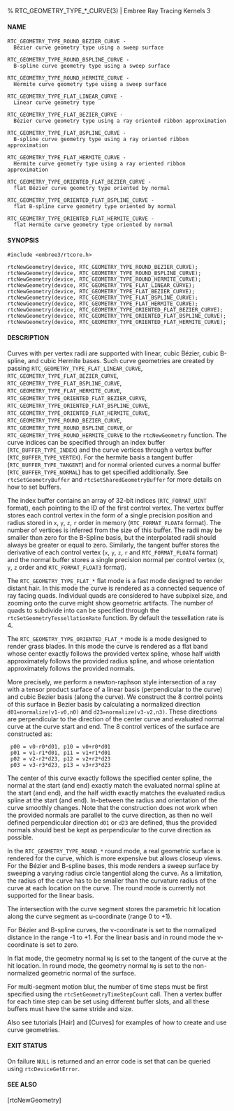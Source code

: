 % RTC_GEOMETRY_TYPE_*_CURVE(3) | Embree Ray Tracing Kernels 3

#### NAME

    RTC_GEOMETRY_TYPE_ROUND_BEZIER_CURVE -
      Bézier curve geometry type using a sweep surface

    RTC_GEOMETRY_TYPE_ROUND_BSPLINE_CURVE -
      B-spline curve geometry type using a sweep surface

    RTC_GEOMETRY_TYPE_ROUND_HERMITE_CURVE -
      Hermite curve geometry type using a sweep surface
    
    RTC_GEOMETRY_TYPE_FLAT_LINEAR_CURVE -
      Linear curve geometry type

    RTC_GEOMETRY_TYPE_FLAT_BEZIER_CURVE -
      Bézier curve geometry type using a ray oriented ribbon approximation

    RTC_GEOMETRY_TYPE_FLAT_BSPLINE_CURVE - 
      B-spline curve geometry type using a ray oriented ribbon approximation

    RTC_GEOMETRY_TYPE_FLAT_HERMITE_CURVE - 
      Hermite curve geometry type using a ray oriented ribbon approximation

    RTC_GEOMETRY_TYPE_ORIENTED_FLAT_BEZIER_CURVE -
      flat Bézier curve geometry type oriented by normal

    RTC_GEOMETRY_TYPE_ORIENTED_FLAT_BSPLINE_CURVE - 
      flat B-spline curve geometry type oriented by normal

    RTC_GEOMETRY_TYPE_ORIENTED_FLAT_HERMITE_CURVE - 
      flat Hermite curve geometry type oriented by normal

#### SYNOPSIS

    #include <embree3/rtcore.h>

    rtcNewGeometry(device, RTC_GEOMETRY_TYPE_ROUND_BEZIER_CURVE);
    rtcNewGeometry(device, RTC_GEOMETRY_TYPE_ROUND_BSPLINE_CURVE);
    rtcNewGeometry(device, RTC_GEOMETRY_TYPE_ROUND_HERMITE_CURVE);
    rtcNewGeometry(device, RTC_GEOMETRY_TYPE_FLAT_LINEAR_CURVE);
    rtcNewGeometry(device, RTC_GEOMETRY_TYPE_FLAT_BEZIER_CURVE);
    rtcNewGeometry(device, RTC_GEOMETRY_TYPE_FLAT_BSPLINE_CURVE);
    rtcNewGeometry(device, RTC_GEOMETRY_TYPE_FLAT_HERMITE_CURVE);
    rtcNewGeometry(device, RTC_GEOMETRY_TYPE_ORIENTED_FLAT_BEZIER_CURVE);
    rtcNewGeometry(device, RTC_GEOMETRY_TYPE_ORIENTED_FLAT_BSPLINE_CURVE);
    rtcNewGeometry(device, RTC_GEOMETRY_TYPE_ORIENTED_FLAT_HERMITE_CURVE);

#### DESCRIPTION

Curves with per vertex radii are supported with linear, cubic Bézier,
cubic B-spline, and cubic Hermite bases. Such curve geometries are
created by passing `RTC_GEOMETRY_TYPE_FLAT_LINEAR_CURVE`,
`RTC_GEOMETRY_TYPE_FLAT_BEZIER_CURVE`,
`RTC_GEOMETRY_TYPE_FLAT_BSPLINE_CURVE`,
`RTC_GEOMETRY_TYPE_FLAT_HERMITE_CURVE`,
`RTC_GEOMETRY_TYPE_ORIENTED_FLAT_BEZIER_CURVE`,
`RTC_GEOMETRY_TYPE_ORIENTED_FLAT_BSPLINE_CURVE`,
`RTC_GEOMETRY_TYPE_ORIENTED_FLAT_HERMITE_CURVE`,
`RTC_GEOMETRY_TYPE_ROUND_BEZIER_CURVE`,
`RTC_GEOMETRY_TYPE_ROUND_BSPLINE_CURVE`, or
`RTC_GEOMETRY_TYPE_ROUND_HERMITE_CURVE` to the `rtcNewGeometry`
function. The curve indices can be specified through an index buffer
(`RTC_BUFFER_TYPE_INDEX`) and the curve vertices through a vertex
buffer (`RTC_BUFFER_TYPE_VERTEX`). For the hermite basis a tangent
buffer (`RTC_BUFFER_TYPE_TANGENT`) and for normal oriented curves a
normal buffer (`RTC_BUFFER_TYPE_NORMAL`) has to get specified
additionally. See `rtcSetGeometryBuffer` and
`rtcSetSharedGeometryBuffer` for more details on how to set buffers.

The index buffer contains an array of 32-bit indices
(`RTC_FORMAT_UINT` format), each pointing to the ID of the first
control vertex. The vertex buffer stores each control vertex in the
form of a single precision position and radius stored in `x`, `y`,
`z`, `r` order in memory (`RTC_FORMAT_FLOAT4` format). The number of
vertices is inferred from the size of this buffer. The radii may be
smaller than zero for the B-Spline basis, but the interpolated radii
should always be greater or equal to zero. Similarly, the tangent
buffer stores the derivative of each control vertex (`x`, `y`, `z`,
`r` and `RTC_FORMAT_FLOAT4` format) and the normal buffer stores a
single precision normal per control vertex (`x`, `y`, `z` order and
`RTC_FORMAT_FLOAT3` format).

The `RTC_GEOMETRY_TYPE_FLAT_*` flat mode is a fast mode designed to
render distant hair. In this mode the curve is rendered as a connected
sequence of ray facing quads. Individual quads are considered to have
subpixel size, and zooming onto the curve might show geometric
artifacts. The number of quads to subdivide into can be specified
through the `rtcSetGeometryTessellationRate` function. By default the
tessellation rate is 4.

The `RTC_GEOMETRY_TYPE_ORIENTED_FLAT_*` mode is a mode designed to
render grass blades. In this mode the curve is rendered as a flat band
whose center exactly follows the provided vertex spline, whose half
width approximately follows the provided radius spline, and whose
orientation approximately follows the provided normals.

More precisely, we perform a newton-raphson style intersection of a
ray with a tensor product surface of a linear basis (perpendicular to
the curve) and cubic Bezier basis (along the curve). We construct the
8 control points of this surface in Bezier basis by calculating a
normalized direction `d01=normalize(v1-v0,n0)` and
`d23=normalize(v3-v2,n3)`. These directions are perpendicular to the
direction of the center curve and evaluated normal curve at the curve
start and end. The 8 control vertices of the surface are constructed
as:

     p00 = v0-r0*d01, p10 = v0+r0*d01
     p01 = v1-r1*d01, p11 = v1+r1*d01
     p02 = v2-r2*d23, p12 = v2+r2*d23
     p03 = v3-r3*d23, p13 = v3+r3*d23

The center of this curve exactly follows the specified center spline,
the normal at the start (and end) exactly match the evaluated normal
spline at the start (and end), and the half width exactly matches the
evaluated radius spline at the start (and end). In-between the radius
and orientation of the curve smoothly changes. Note that the
construction does not work when the provided normals are parallel to
the curve direction, as then no well defined perpendicular direction
`d01` or `d23` are defined, thus the provided normals should best be
kept as perpendicular to the curve direction as possible.

In the `RTC_GEOMETRY_TYPE_ROUND_*` round mode, a real geometric
surface is rendered for the curve, which is more expensive but allows
closeup views. For the Bézier and B-spline bases, this mode renders a
sweep surface by sweeping a varying radius circle tangential along the
curve. As a limitation, the radius of the curve has to be smaller than
the curvature radius of the curve at each location on the curve. The
round mode is currently not supported for the linear basis.

The intersection with the curve segment stores the parametric hit
location along the curve segment as u-coordinate (range 0 to +1).

For Bézier and B-spline curves, the v-coordinate is set to the
normalized distance in the range -1 to +1. For the linear basis and in
round mode the v-coordinate is set to zero.

In flat mode, the geometry normal `Ng` is set to the tangent of the
curve at the hit location. In round mode, the geometry normal `Ng` is
set to the non-normalized geometric normal of the surface.

For multi-segment motion blur, the number of time steps must be first
specified using the `rtcSetGeometryTimeStepCount` call. Then a vertex
buffer for each time step can be set using different buffer slots, and
all these buffers must have the same stride and size.

Also see tutorials [Hair] and [Curves] for examples of how to create and
use curve geometries.

#### EXIT STATUS

On failure `NULL` is returned and an error code is set that can be
queried using `rtcDeviceGetError`.

#### SEE ALSO

[rtcNewGeometry]
